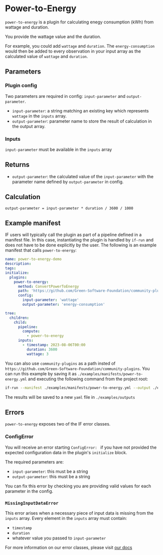 # Power-to-Energy

`power-to-energy` is a plugin for calculating enegy consumption (kWh) from wattage and duration.

You provide the wattage value and the duration.

For example, you could add `wattage` and `duration`. The `energy-consumption` would then be added to every observation in your input array as the calculated value of `wattage` and `duration`.

## Parameters

### Plugin config

Two parameters are required in config: `input-parameter` and `output-parameter`.

- `input-parameter`: a string matching an existing key which represents `wattage` in the `inputs` array.
- `output-parameter`: parameter name to store the result of calculation in the output array.

### Inputs

`input-parameter` must be available in the `inputs` array

## Returns

- `output-parameter`: the calculated value of the `input-parameter` with the parameter name defined by `output-parameter` in config.

## Calculation

```pseudocode
output-parameter = input-parameter * duration / 3600 / 1000
```

## Example manifest

IF users will typically call the plugin as part of a pipeline defined in a manifest file. In this case, instantiating the plugin is handled by `if-run` and does not have to be done explicitly by the user. The following is an example manifest that calls `power-to-energy`:

```yaml
name: power-to-energy-demo
description:
tags:
initialize:
  plugins:
    power-to-energy:
      method: ConvertPowerToEnergy
      path: 'https://github.com/Green-Software-Foundation/community-plugins'
      config:
        input-parameter: 'wattage'
        output-parameter: 'energy-consumption'

tree:
  children:
    child:
      pipeline:
        compute:
          - power-to-energy
      inputs:
        - timestamp: 2023-08-06T00:00
          duration: 3600
          wattage: 3
```
You can also use `community-plugins` as a path insted of `https://github.com/Green-Software-Foundation/community-plugins`. 
You can run this example by saving it as `./examples/manifests/power-to-energy.yml` and executing the following command from the project root:

```sh
if-run --manifest ./examples/manifests/power-to-energy.yml --output ./examples/outputs/power-to-energy
```

The results will be saved to a new `yaml` file in `./examples/outputs`

## Errors

`power-to-energy` exposes two of the IF error classes.

### ConfigError

You will receive an error starting `ConfigError: ` if you have not provided the expected configuration data in the plugin's `initialize` block.

The required parameters are:

- `input-parameter`: this must be a string
- `output-parameter`: this must be a string

You can fix this error by checking you are providing valid values for each parameter in the config.

### `MissingInputDataError`

This error arises when a necessary piece of input data is missing from the `inputs` array.
Every element in the `inputs` array must contain:

- `timestamp`
- `duration`
- whatever value you passed to `input-parameter`

For more information on our error classes, please visit [our docs](https://if.greensoftware.foundation/reference/errors)
